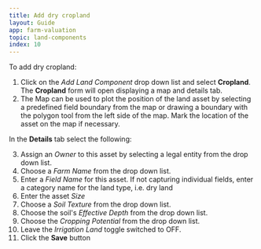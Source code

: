 ```yaml
---
title: Add dry cropland
layout: Guide
app: farm-valuation
topic: land-components
index: 10
---
```


To add dry cropland:

1. Click on the *Add Land Component* drop down list and select **Cropland**. The **Cropland** form will open displaying a map and details tab.
2. The Map can be used to plot the position of the land asset by selecting a predefined field boundary from the map or drawing a boundary with the polygon tool from the left side of the map. Mark the location of the asset on the map if necessary.

In the **Details** tab select the following:

3. Assign an *Owner* to this asset by selecting a legal entity from the drop down list.
4. Choose a *Farm Name* from the drop down list.
5. Enter a *Field Name* for this asset. If not capturing individual fields, enter a category name for the land type, i.e. dry land
6. Enter the asset *Size*
7. Choose a *Soil Texture* from the drop down list.
8. Choose the soil's *Effective Depth* from the drop down list.
9. Choose the *Cropping Potential* from the drop down list.
10. Leave the *Irrigation Land* toggle switched to OFF.
11. Click the **Save** button